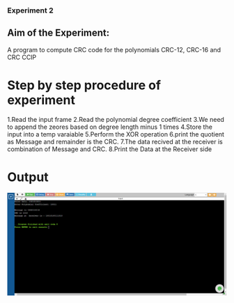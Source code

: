 ### Experiment 2
## Aim of the Experiment:
A program to compute CRC code for the polynomials CRC-12, CRC-16 and CRC CCIP

# Step by step procedure of experiment
1.Read the input frame 2.Read the polynomial degree coefficient 3.We need to append the zeores based on degree length minus 1 times 4.Store the input into a temp varaiable 5.Perform the XOR operation 6.print the quotient as Message and remainder is the CRC. 7.The data recived at the receiver is combination of Message and CRC. 8.Print the Data at the Receiver side

# Output
![output](crc.png)

